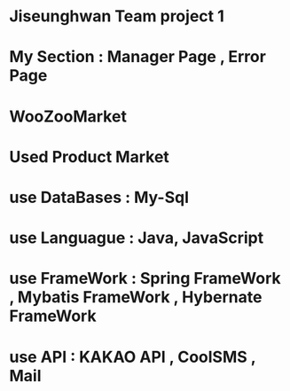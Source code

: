 # Jiseunghwan Team project 1 
# My Section : Manager Page , Error Page 


# WooZooMarket
# Used Product Market 


# use DataBases : My-Sql
# use Languague : Java, JavaScript
# use FrameWork : Spring FrameWork , Mybatis FrameWork , Hybernate FrameWork
# use API       : KAKAO API , CoolSMS , Mail
